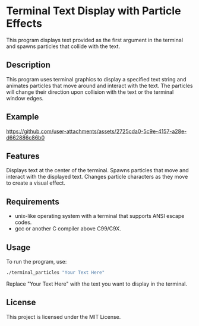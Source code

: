 # Terminal Text Display with Particle Effects

This program displays text provided as the first argument in the terminal and spawns particles that collide with the text.

## Description

This program uses terminal graphics to display a specified text string and animates particles that move around and interact with the text. The particles will change their direction upon collision with the text or the terminal window edges.

## Example
https://github.com/user-attachments/assets/2725cda0-5c9e-4157-a28e-d662886c86b0

## Features
Displays text at the center of the terminal.
Spawns particles that move and interact with the displayed text.
Changes particle characters as they move to create a visual effect.

## Requirements
- unix-like operating system with a terminal that supports ANSI escape codes.
- gcc or another C compiler above C99/C9X.

## Usage
To run the program, use:
```bash
./terminal_particles "Your Text Here"
```
Replace "Your Text Here" with the text you want to display in the terminal.
## License
This project is licensed under the MIT License.
